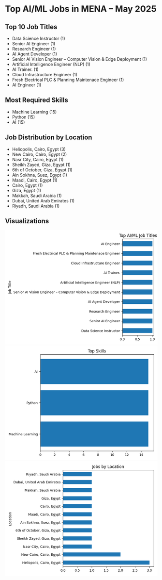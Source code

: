 # Top AI/ML Jobs in MENA – May 2025

## Top 10 Job Titles
- Data Science Instructor (1)
- Senior AI Engineer (1)
- Research Engineer (1)
- AI Agent Developer (1)
- Senior AI Vision Engineer – Computer Vision & Edge Deployment (1)
- Artificial Intelligence Engineer (NLP) (1)
- AI Trainer. (1)
- Cloud Infrastructure Engineer (1)
- Fresh Electrical PLC & Planning Maintenace Engineer (1)
- AI Engineer (1)

## Most Required Skills
- Machine Learning (15)
- Python (15)
- AI (15)

## Job Distribution by Location
- Heliopolis, Cairo, Egypt (3)
- New Cairo, Cairo, Egypt (2)
- Nasr City, Cairo, Egypt (1)
- Sheikh Zayed, Giza, Egypt (1)
- 6th of October, Giza, Egypt (1)
- Ain Sokhna, Suez, Egypt (1)
- Maadi, Cairo, Egypt (1)
- Cairo, Egypt (1)
- Giza, Egypt (1)
- Makkah, Saudi Arabia (1)
- Dubai, United Arab Emirates (1)
- Riyadh, Saudi Arabia (1)

## Visualizations
![Top Titles](Output/titles.png)
![Top Skills](Output/skills.png)
![Locations](Output/locations.png)
